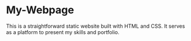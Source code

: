 # My-Webpage
This is a straightforward static website built with HTML and CSS. It serves as a platform to present my skills and portfolio.
